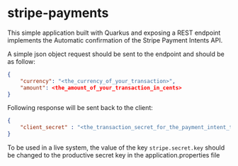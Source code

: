 # stripe-payments

This simple application built with Quarkus and exposing a REST endpoint implements the Automatic confirmation of the Stripe Payment Intents API.

A simple json object request should be sent to the endpoint and should be as follow:
```json
{
	"currency": "<the_currency_of_your_transaction>",
	"amount": <the_amount_of_your_transaction_in_cents>
}
```

Following response will be sent back to the client:
```json
{
	"client_secret" : "<the_transaction_secret_for_the_payment_intent_to_be_returned_to_the_client>"
}
```

To be used in a live system, the value of the key
```stripe.secret.key```
should be changed to the productive secret key in the application.properties file
